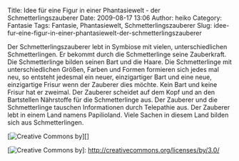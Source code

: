 Title: Idee für eine Figur in einer Phantasiewelt - der Schmetterlingszauberer
Date: 2009-08-17 13:06
Author: heiko
Category: Fantasie
Tags: Fantasie, Phantasiewelt, Schmetterlingszauberer
Slug: idee-fur-eine-figur-in-einer-phantasiewelt-der-schmetterlingszauberer

Der Schmetterlingszauberer lebt in Symbiose mit vielen,
unterschiedlichen Schmetterlingen. Er bekommt durch die Schmetterlinge
seine Zauberkraft. Die Schmetterlinge bilden seinen Bart und die Haare.
Die Schmetterlinge mit unterschiedlichen Größen, Farben und Formen
formieren sich jedes mal neu, so entsteht jedesmal ein neuer,
einzigartiger Bart und eine neue, einzigartige Frisur wenn der Zauberer
dies möchte. Kein Bart und keine Frisur hat er zweimal. Der Zauberer
scheidet auf dem Kopf und an den Bartstellen Nährstoffe für die
Schmetterlinge aus. Der Zauberer und die Schmetterlinge tauschen
Informationen durch Telepathie aus. Der Zauberer lebt in einem Land
namens Papilioland. Viele Sachen in diesem Land bilden sich aus
Schmetterlingen.

[![Creative Commons by][]][]

  [Creative Commons by]: http://www.datenpaul.de/archive/by.png
  [![Creative Commons by][]]: http://creativecommons.org/licenses/by/3.0/
